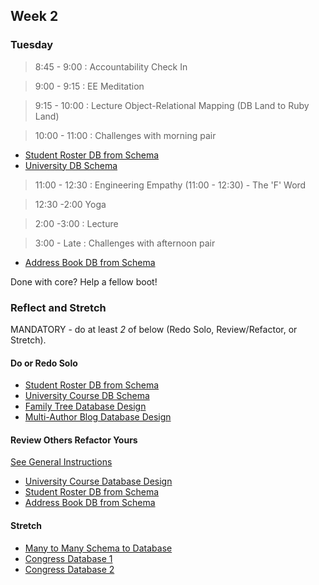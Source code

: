 ## Week 2

### Tuesday

> 8:45 - 9:00 : Accountability Check In
  
> 9:00 - 9:15 : EE Meditation

> 9:15 - 10:00 : Lecture Object-Relational Mapping (DB Land to Ruby Land)

> 10:00 - 11:00 : Challenges with morning pair

* [Student Roster DB from Schema](https://github.com/sea-lions-2014/student-roster-db-from-schema-challenge)
* [University DB Schema](https://github.com/sea-lions-2014/university-course-database-design-challenge)

> 11:00 - 12:30 : Engineering Empathy (11:00 - 12:30) - The 'F' Word

> 12:30 -2:00 Yoga

> 2:00 -3:00 : Lecture 

> 3:00 - Late : Challenges with afternoon pair

* [Address Book DB from Schema](https://github.com/sea-lions-2014/address-book-db-from-schema-challenge)

Done with core? Help a fellow boot!

### Reflect and Stretch
MANDATORY - do at least *2* of below (Redo Solo, Review/Refactor, or Stretch).

#### Do or Redo Solo

* [Student Roster DB from Schema]()
* [University Course DB Schema]()
* [Family Tree Database Design]()
* [Multi-Author Blog Database Design]()

#### Review Others Refactor Yours

[See General Instructions](https://github.com/sea-lions-2014/review-others-refactor-yours-challenge)

* [University Course Database Design]()
* [Student Roster DB from Schema]()
* [Address Book DB from Schema]()

#### Stretch

* [Many to Many Schema to Database]()
* [Congress Database 1]()
* [Congress Database 2]()